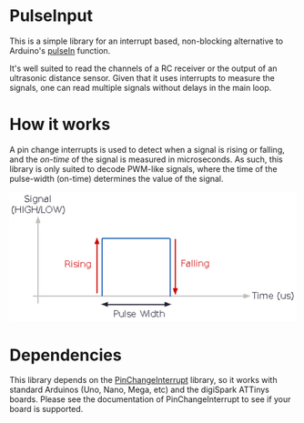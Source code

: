 # PulseInput
This is a simple library for an interrupt based, non-blocking alternative to Arduino's [pulseIn](https://reference.arduino.cc/reference/cs/language/functions/advanced-io/pulsein/) function. 

It's well suited to read the channels of a RC receiver or the output of an ultrasonic distance sensor. Given that it uses interrupts to measure the signals, one can read multiple signals without delays in the main loop.  

# How it works
A pin change interrupts is used to detect when a signal is rising or falling, and the _on-time_ of the signal is measured in microseconds. As such, this library is only suited to decode PWM-like signals, where the time of the pulse-width (on-time) determines the value of the signal.

![image](diagram.png)

# Dependencies
This library depends on the [PinChangeInterrupt](https://github.com/NicoHood/PinChangeInterrupt) library, so it works with standard Arduinos (Uno, Nano, Mega, etc) and the digiSpark ATTinys boards. Please see the documentation of PinChangeInterrupt to see if your board is supported.

